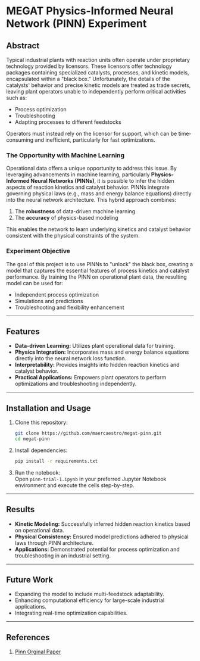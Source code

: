 
# MEGAT Physics-Informed Neural Network (PINN) Experiment


## Abstract

Typical industrial plants with reaction units often operate under proprietary technology provided by licensors. These licensors offer technology packages containing specialized catalysts, processes, and kinetic models, encapsulated within a "black box." Unfortunately, the details of the catalysts' behavior and precise kinetic models are treated as trade secrets, leaving plant operators unable to independently perform critical activities such as:

- Process optimization
- Troubleshooting
- Adapting processes to different feedstocks  

Operators must instead rely on the licensor for support, which can be time-consuming and inefficient, particularly for fast optimizations.  

### The Opportunity with Machine Learning  

Operational data offers a unique opportunity to address this issue. By leveraging advancements in machine learning, particularly **Physics-Informed Neural Networks (PINNs)**, it is possible to infer the hidden aspects of reaction kinetics and catalyst behavior. PINNs integrate governing physical laws (e.g., mass and energy balance equations) directly into the neural network architecture. This hybrid approach combines:

1. The **robustness** of data-driven machine learning  
2. The **accuracy** of physics-based modeling  

This enables the network to learn underlying kinetics and catalyst behavior consistent with the physical constraints of the system.

### Experiment Objective  

The goal of this project is to use PINNs to "unlock" the black box, creating a model that captures the essential features of process kinetics and catalyst performance. By training the PINN on operational plant data, the resulting model can be used for:

- Independent process optimization  
- Simulations and predictions  
- Troubleshooting and flexibility enhancement  

---

## Features

- **Data-driven Learning:** Utilizes plant operational data for training.  
- **Physics Integration:** Incorporates mass and energy balance equations directly into the neural network loss function.  
- **Interpretability:** Provides insights into hidden reaction kinetics and catalyst behavior.  
- **Practical Applications:** Empowers plant operators to perform optimizations and troubleshooting independently.  

___

## Installation and Usage

1. Clone this repository:  
   ```bash
   git clone https://github.com/maercaestro/megat-pinn.git
   cd megat-pinn
   ```

2. Install dependencies:  
   ```bash
   pip install -r requirements.txt
   ```

3. Run the notebook:  
   Open `pinn-trial-1.ipynb` in your preferred Jupyter Notebook environment and execute the cells step-by-step.

---

## Results

- **Kinetic Modeling:** Successfully inferred hidden reaction kinetics based on operational data.  
- **Physical Consistency:** Ensured model predictions adhered to physical laws through PINN architecture.  
- **Applications:** Demonstrated potential for process optimization and troubleshooting in an industrial setting.

---

## Future Work

- Expanding the model to include multi-feedstock adaptability.  
- Enhancing computational efficiency for large-scale industrial applications.  
- Integrating real-time optimization capabilities.

---

## References
1. [Pinn Orginal Paper](https://arxiv.org/abs/1711.10561)
